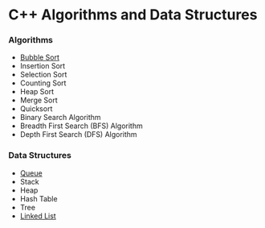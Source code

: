 # C++ Algorithms and Data Structures

### Algorithms
- [Bubble Sort](BubbleSort/README.md)
- Insertion Sort
- Selection Sort
- Counting Sort
- Heap Sort
- Merge Sort
- Quicksort
- Binary Search Algorithm
- Breadth First Search (BFS) Algorithm
- Depth First Search (DFS) Algorithm
### Data Structures
- [Queue](Queue/README.md)
- Stack
- Heap
- Hash Table
- Tree
- [Linked List](LinkedList/README.md)
